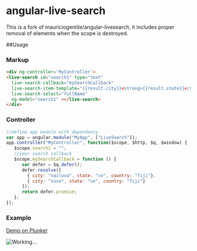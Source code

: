 angular-live-search
===========

This is a fork of mauriciogentile/angular-livesearch, it includes proper removal of elements when the scope is destroyed.

##Usage

### Markup

```html
<div ng-controller='MyController'>
<live-search id="search1" type="text"
  live-search-callback="mySearchCallback"
  live-search-item-template="{{result.city}}<strong>{{result.state}}</strong><b>{{result.country}}</b>"
  live-search-select="fullName"
  ng-model="search1" ></live-search>
</div>
```

### Controller

```js
//define app module with dependency
var app = angular.module("MyApp", ["LiveSearch"]);
app.controller("MyController", function($scope, $http, $q, $window) {
   $scope.search1 = "";
   //your search callback
   $scope.mySearchCallback = function () {
      var defer = $q.defer();
      defer.resolve([
        { city: "nailuva", state: "ce", country: "fiji"},
        { city: "suva", state: "ce", country: "fiji"}
      ]);
      return defer.promise;
   };
});
```

### Example
[Demo on Plunker](http://plnkr.co/edit/GvYeTUOCgOV73UwSaqFj)

![Working...](/example/oogle.gif)
